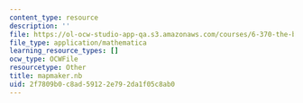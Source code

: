 ```yaml
---
content_type: resource
description: ''
file: https://ol-ocw-studio-app-qa.s3.amazonaws.com/courses/6-370-the-battlecode-programming-competition-january-iap-2013/2f7809b0c8ad59122e792da1f05c8ab0_mapmaker.nb
file_type: application/mathematica
learning_resource_types: []
ocw_type: OCWFile
resourcetype: Other
title: mapmaker.nb
uid: 2f7809b0-c8ad-5912-2e79-2da1f05c8ab0
---
```

